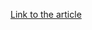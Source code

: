[Link to the article](https://thehackernews.com/2025/08/apple-patches-cve-2025-43300-zero-day.html)
